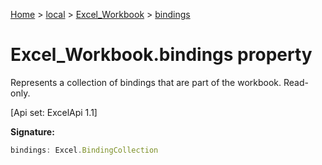 [Home](./index) &gt; [local](local.md) &gt; [Excel\_Workbook](local.excel_workbook.md) &gt; [bindings](local.excel_workbook.bindings.md)

# Excel\_Workbook.bindings property

Represents a collection of bindings that are part of the workbook. Read-only. 

 \[Api set: ExcelApi 1.1\]

**Signature:**
```javascript
bindings: Excel.BindingCollection
```

